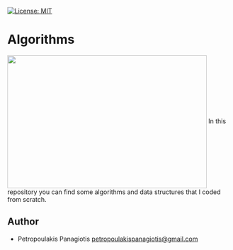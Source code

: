 [![License: MIT](https://img.shields.io/badge/License-MIT-yellow.svg)](https://opensource.org/licenses/MIT)
# Algorithms

<img align="center" width="450" height="300" src="https://www.geeksforgeeks.org/wp-content/uploads/Competitive-Programming-1.jpg">
In this repository you can find some algorithms and data structures that I coded from scratch.

## Author
* Petropoulakis Panagiotis petropoulakispanagiotis@gmail.com
